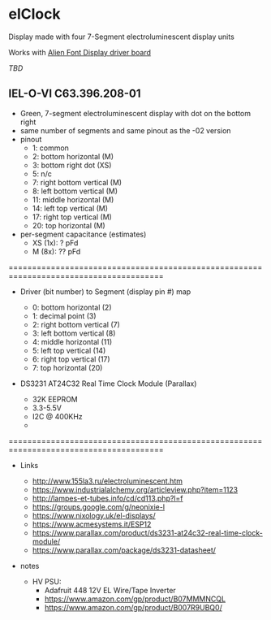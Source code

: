 # elClock
Display made with four 7-Segment electroluminescent display units

Works with [Alien Font Display driver board](https://github.com/jduanen/alienFontDisplay)

*TBD*

## IEL-O-VI C63.396.208-01
* Green, 7-segment electroluminescent display with dot on the bottom right
* same number of segments and same pinout as the -02 version
* pinout
  - 1: common
  - 2: bottom horizontal (M)
  - 3: bottom right dot (XS)
  - 5: n/c
  - 7: right bottom vertical (M)
  - 8: left bottom vertical (M)
  - 11: middle horizontal (M)
  - 14: left top vertical (M)
  - 17: right top vertical (M)
  - 20: top horizontal (M)
* per-segment capacitance (estimates)
  - XS (1x): ? pFd
  - M  (8x): ?? pFd

=======================================================================================

* Driver (bit number) to Segment (display pin #) map
  - 0: bottom horizontal (2)
  - 1: decimal point (3)
  - 2: right bottom vertical (7)
  - 3: left bottom vertical (8)
  - 4: middle horizontal (11)
  - 5: left top vertical (14)
  - 6: right top vertical (17)
  - 7: top horizontal (20)

* DS3231 AT24C32 Real Time Clock Module (Parallax)
  - 32K EEPROM
  - 3.3-5.5V
  - I2C @ 400KHz
  - 

=======================================================================================

* Links
  - http://www.155la3.ru/electroluminescent.htm
  - https://www.industrialalchemy.org/articleview.php?item=1123
  - http://lampes-et-tubes.info/cd/cd113.php?l=f
  - https://groups.google.com/g/neonixie-l
  - https://www.nixology.uk/el-displays/
  - https://www.acmesystems.it/ESP12
  - https://www.parallax.com/product/ds3231-at24c32-real-time-clock-module/
  - https://www.parallax.com/package/ds3231-datasheet/

* notes
  - HV PSU:
    * Adafruit 448 12V EL Wire/Tape Inverter 
    * https://www.amazon.com/gp/product/B07MMMNCQL
    * https://www.amazon.com/gp/product/B007R9UBQ0/
